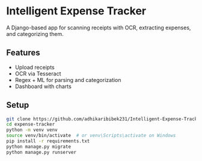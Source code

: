 # Intelligent Expense Tracker

A Django-based app for scanning receipts with OCR, extracting expenses, and categorizing them.

## Features
- Upload receipts
- OCR via Tesseract
- Regex + ML for parsing and categorization
- Dashboard with charts

## Setup
```bash
git clone https://github.com/adhikaribibek231/Intelligent-Expense-Tracker.git
cd expense-tracker
python -m venv venv
source venv/bin/activate  # or venv\Scripts\activate on Windows
pip install -r requirements.txt
python manage.py migrate
python manage.py runserver
